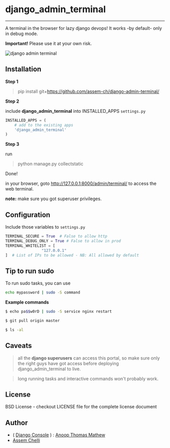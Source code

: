 # django_admin_terminal
****
A terminal in the browser for lazy django devops!  It works -by default- only in debug mode.

**Important!**  Please use it at your own risk.

![django admin terminal](https://raw.githubusercontent.com/assem-ch/django_admin_terminal/master/django_admin_terminal/static/images/screenshot.png)


## Installation

**Step 1**
> pip install git+https://github.com/assem-ch/django-admin-terminal/

**Step 2**

include __django_admin_terminal__ into INSTALLED_APPS ```settings.py```

```python
INSTALLED_APPS = (
    # add to the existing apps
    'django_admin_terminal'
)
```

**Step 3**

run
> python manage.py collectstatic

Done!

in your browser, goto http://127.0.0.1:8000/admin/terminal/ to access the web terminal.

**note:** make sure you got superuser privileges.


## Configuration

Include those variables to ```settings.py```

```python
TERMINAL_SECURE = True  # False to allow http 
TERMINAL_DEBUG_ONLY = True # False to allow in prod
TERMINAL_WHITELIST = [
                "127.0.0.1"
]  # List of IPs to be allowed - NB: All allowed by default
```


## Tip to run sudo
To run sudo tasks, you can use

```bash
echo mypassword | sudo -S command
```

**Example commands** 

```bash
$ echo pa$$w0rD | sudo -S service nginx restart

$ git pull origin master

$ ls -al
```

## Caveats

> all the **django superusers** can access this portal, so make sure only the right guys have got access before deploying django_admin_terminal to live.

> long running tasks and interactive commands won't probably work.


## License

BSD License - checkout LICENSE file for the complete license document


## Author
- ( [Django Console](https://github.com/atmb4u/django-console) ) : [Anoop Thomas Mathew](https://twitter.com/atmb4u "atmb4u") 
- [Assem Chelli](https://github.com/assem-ch "assem-ch") 
